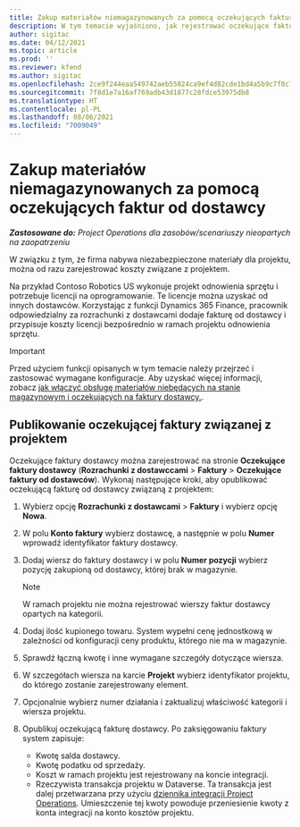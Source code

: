 ```yaml
---
title: Zakup materiałów niemagazynowanych za pomocą oczekujących faktur od dostawcy
description: W tym temacie wyjaśniono, jak rejestrować oczekujące faktury od dostawcy.
author: sigitac
ms.date: 04/12/2021
ms.topic: article
ms.prod: ''
ms.reviewer: kfend
ms.author: sigitac
ms.openlocfilehash: 2ce9f244eaa549742aeb55024ca9ef4d82cde1bd4a5b9c7f8c762cf72e0da83f
ms.sourcegitcommit: 7f8d1e7a16af769adb43d1877c28fdce53975db8
ms.translationtype: HT
ms.contentlocale: pl-PL
ms.lasthandoff: 08/06/2021
ms.locfileid: "7009049"
---
```

# <a name="purchase-non-stocked-materials-using-a-pending-vendor-invoice"></a>Zakup materiałów niemagazynowanych za pomocą oczekujących faktur od dostawcy

_**Zastosowane do:** Project Operations dla zasobów/scenariuszy nieopartych na zaopatrzeniu_

W związku z tym, że firma nabywa niezabezpieczone materiały dla projektu, można od razu zarejestrować koszty związane z projektem. 

Na przykład Contoso Robotics US wykonuje projekt odnowienia sprzętu i potrzebuje licencji na oprogramowanie. Te licencje można uzyskać od innych dostawców.  Korzystając z funkcji Dynamics 365 Finance, pracownik odpowiedzialny za rozrachunki z dostawcami dodaje fakturę od dostawcy i przypisuje koszty licencji bezpośrednio w ramach projektu odnowienia sprzętu. 

> [!IMPORTANT]
> Przed użyciem funkcji opisanych w tym temacie należy przejrzeć i zastosować wymagane konfiguracje. Aby uzyskać więcej informacji, zobacz [jak włączyć obsługę materiałów niebędących na stanie magazynowym i oczekujących na faktury dostawcy.](configure-materials-nonstocked.md). 

## <a name="post-a-project-related-pending-vendor-invoice"></a>Publikowanie oczekującej faktury związanej z projektem 

Oczekujące faktury dostawcy można zarejestrować na stronie **Oczekujące faktury dostawcy** (**Rozrachunki z dostawccami** > **Faktury** > **Oczekujące faktury od dostawców**). Wykonaj następujące kroki, aby opublikować oczekującą fakturę od dostawcy związaną z projektem:

1. Wybierz opcję **Rozrachunki z dostawcami** > **Faktury** i wybierz opcję **Nowa**. 
2. W polu **Konto faktury** wybierz dostawcę, a następnie w polu **Numer** wprowadź identyfikator faktury dostawcy.
3. Dodaj wiersz do faktury dostawcy i w polu **Numer pozycji** wybierz pozycję zakupioną od dostawcy, której brak w magazynie. 

    > [!NOTE]
    > W ramach projektu nie można rejestrować wierszy faktur dostawcy opartych na kategorii. 
    
5. Dodaj ilość kupionego towaru. System wypełni cenę jednostkową w zależności od konfiguracji ceny produktu, którego nie ma w magazynie. 
6. Sprawdź łączną kwotę i inne wymagane szczegóły dotyczące wiersza.
7. W szczegółach wiersza na karcie **Projekt** wybierz identyfikator projektu, do którego zostanie zarejestrowany element.
8. Opcjonalnie wybierz numer działania i zaktualizuj właściwość kategorii i wiersza projektu.
9. Opublikuj oczekującą fakturę dostawcy. Po zaksięgowaniu faktury system zapisuje:
    
    - Kwotę salda dostawcy.
    - Kwotę podatku od sprzedaży.
    - Koszt w ramach projektu jest rejestrowany na koncie integracji.
    - Rzeczywista transakcja projektu w Dataverse. Ta transakcja jest dalej przetwarzana przy użyciu [dziennika integracji Project Operations](../project-accounting/project-operations-integration-journal.md). Umieszczenie tej kwoty powoduje przeniesienie kwoty z konta integracji na konto kosztów projektu.
